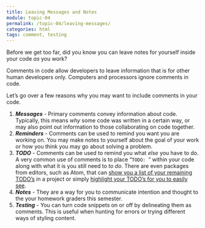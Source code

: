 ```yaml
---
title: Leaving Messages and Notes
module: topic-04
permalink: /topic-04/leaving-messages/
categories: html
tags: comment, testing
---
```


<div class="divider-heading"></div>

Before we get too far, did you know you can leave notes for yourself inside your code _as_ you work?

Comments in code allow developers to leave information that is for other human developers only. Computers and processors ignore comments in code.

Let’s go over a few reasons why you may want to include comments in your code.

1. **_Messages_** - Primary comments convey information about code. Typically, this means _why_ some code was written in a certain way, or may also point out information to those collaborating on code together.
2. **_Reminders_** - Comments can be used to remind you want you are working on. You may make notes to yourself about the goal of your work or how you think you may go about solving a problem.
3. **_TODO_** - Comments can be used to remind you what _else_ you have to do. A very common use of comments is to place “`TODO: `“ within your code along with what it is you still need to _to do_. There are even packages from editors, such as Atom, that can [show you a list of your remaining TODO’s](https://atom.io/packages/todo-show) in a project or simply [highlight your TODO’s for you to easily see](https://github.com/atom/language-todo).
4. **_Notes_** - They are a way for you to communicate intention and thought to the your homework graders this semester.
5. **_Testing_** - You can turn code snippets on or off by delineating them as comments. This is useful when hunting for errors or trying different ways of styling content.
